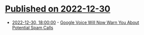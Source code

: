 # [Published on 2022-12-30](index.md)

* [2022-12-30, 18:00:00](https://it.slashdot.org/story/22/12/30/1128224/google-voice-will-now-warn-you-about-potential-spam-calls?utm_source=rss1.0mainlinkanon&utm_medium=feed) - [Google Voice Will Now Warn You About Potential Spam Calls](https://it.slashdot.org/story/22/12/30/1128224/google-voice-will-now-warn-you-about-potential-spam-calls?utm_source=rss1.0mainlinkanon&utm_medium=feed)
